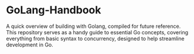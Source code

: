 # GoLang-Handbook
A quick overview of building with Golang, compiled for future reference. This repository serves as a handy guide to essential Go concepts, covering everything from basic syntax to concurrency, designed to help streamline development in Go.
